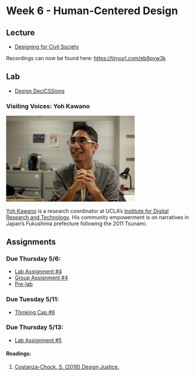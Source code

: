 # Week 6 - Human-Centered Design

## Lecture
- [Designing for Civil Society](./Materials/AA191_S_W6_Lecture_6.pdf)

Recordings can now be found here: https://tinyurl.com/eb6pyw3k

## Lab
-  [Design DeciCSSions](./Lab/lab_assignment.md)

### Visiting Voices: Yoh Kawano 
<img src="./Materials/media/yohkawano.jpg" alt="yoh picture" width="350"/>

[Yoh Kawano](https://idre.ucla.edu/people/yoh-kawano) is a research coordinator at UCLA’s [Institute for Digital Research and Technology](https://idre.ucla.edu/people/yoh-kawano). His community empowerment is on narratives in Japan’s Fukushima prefecture following the 2011 Tsunami. 

## Assignments

### Due Thursday 5/6:
- [Lab Assignment #4](../Week_5/Lab/lab_assignment.md)
- [Group Assignment #4](../Week_5/Materials/group_assignment_4.md)
- [Pre-lab](./Materials/pre-lab.md) 

### Due Tuesday 5/11:
- [Thinking Cap #6](https://github.com/albertkun/21S-ASIAAM-191A/discussions/144)
  
### Due Thursday 5/13:
- [Lab Assignment #5](./Lab/lab_assignment.md)

#### Readings:
1. [Costanza-Chock, S. (2018) Design Justice.](./Materials/Design_Justice.pdf)
